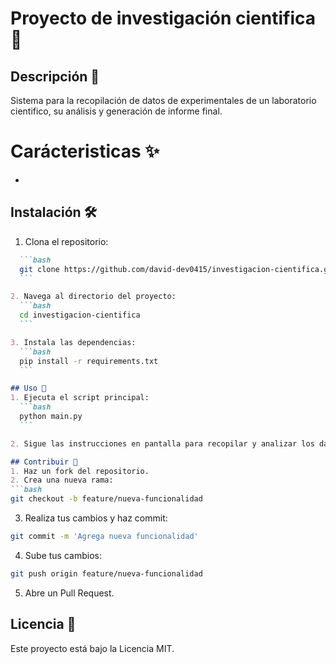 # Proyecto de investigación cientifica 🦯

## Descripción 📄
Sistema para la recopilación de datos de experimentales de un laboratorio cientifico, su análisis y generación de informe final.

# Carácteristicas ✨
-

## Instalación 🛠️
1. Clona el repositorio:
   
  ```markdown
    ```bash
    git clone https://github.com/david-dev0415/investigacion-cientifica.git
    ```

  2. Navega al directorio del proyecto:
    ```bash
    cd investigacion-cientifica
    ```

  3. Instala las dependencias:
    ```bash
    pip install -r requirements.txt
    ```

## Uso 🚀
  1. Ejecuta el script principal:
    ```bash
    python main.py
    ```

  2. Sigue las instrucciones en pantalla para recopilar y analizar los datos.

## Contribuir 🤝
1. Haz un fork del repositorio.
2. Crea una nueva rama:
  ```bash
  git checkout -b feature/nueva-funcionalidad
  ```
3. Realiza tus cambios y haz commit:
  ```bash
  git commit -m 'Agrega nueva funcionalidad'
  ```
4. Sube tus cambios:
  ```bash
  git push origin feature/nueva-funcionalidad
  ```

5. Abre un Pull Request.
## Licencia 📄
Este proyecto está bajo la Licencia MIT.
```